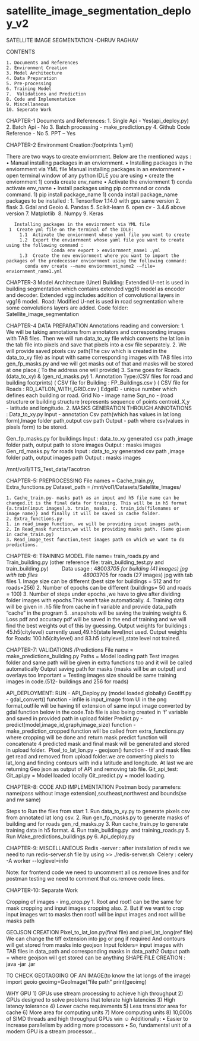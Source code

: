 # satellite_image_segmentation_deploy_v2






SATELLITE IMAGE SEGMENTATION 
-DHRUV RAGHAV









CONTENTS

    1. Documents and References
    2. Environment Creation
    3. Model Architecture
    4. Data Preparation
    5. Pre-processing
    6. Training Model
    7.  Validations and Prediction
    8. Code and Implementation
    9. Miscellaneous 
    10. Seperate Work









CHAPTER-1
Documents and References:
    1. Single Api - Yes(api_deploy.py)
    2. Batch Api - No
    3. Batch processing - make_prediction.py
    4. Github Code Reference - No
    5. PPT – Yes



















CHAPTER-2
Environment Creation:(footprints 1.yml)

There are two ways to create enviornment. Below are the mentioned ways :
    • Manual installing packages in an enviornment.
    • Installing packages in the enviornment via YML file
Manual installing packages in an enviornment
    • open terminal window of any python IDLE you are using
    • create the enviornment
        1) conda create env_name
    • Activate the enviornment
        1) conda activate env_name
    • Install packages using pip command or conda command.
        1) pip install package_name
        1) conda install package_name
packages to be installed : 
    1. Tensorflow 1.14.0 with gpu same version
    2. flask
    3. Gdal and Geoio
    4. Pandas
    5. Scikit-learn
    6. open cv - 3.4.6 above version
    7. Matplotlib 
    8. Numpy
    9. Keras
       
       
       Installing packages in the enviornment via YML file
     1  Create yml file on the terminal of the IDLE:
         1.1  Activate the enviornment whose yaml file you want to create
         1.2  Export the enviornment whose yaml file you want to create using the following command :
                     Conda env export > enviornment_name1 .yml
         1.3  Create the new enviornment where you want to import the packages of the predecessor enviornment using the following command:
           conda env create -–name enviornment_name2 -–file= enviornment_name1.yml
 	

	








CHAPTER-3
Model Architecture (Unet)
Building:
Extended U-net is used in building segmentation which contains extended vgg16 model as encoder and decoder. Extended vgg includes addition of convolutional layers in vgg16 model. 
Road:
Modified U-net is used in road segmentation where some convolutions layers are added.
Code folder:
Satellite_image_segmentation












CHAPTER-4
DATA PREPARATION
Annotations reading and conversion:
    1. We will be taking annotations from annotators and corresponding images with TAB files. Then we will run data_to_xy file which converts the lat lon in the tab file  into pixels and save that pixels into a  csv file separately.
    2. We will provide saved pixels csv path(The csv which is created in the data_to_xy file) as input  with same corresponding images with TAB files into gen_fp_masks.py and we will get masks out of that and masks will be stored at one place.( To the address one will provide)
    3. Same goes  for Roads.(data_to_xy) & (gen_rd_masks.py)
    1. Annotation Type:(CSV files for road and building footprints)
       (   CSV file for Building : FP_Buildings.csv   ) 
       (   CSV file for Roads : RD_LATLON_WITH_GRID.csv  )
EdgeID - unique number which defines each building or road.
Grid No - image name
Sqn_no - (road structure or building structure )represents sequence of points
centroid_X,y - latitude and longitude.
    2. MASKS GENERATION THROUGH ANNOTATIONS :
Data_to_xy.py
Input - annotation Csv path(which has values in lat long form),Image folder path,output csv path
Output - path where csv(values in pixels form) to be stored.

Gen_fp_masks.py for buildings
Input : data_to_xy generated csv path ,image folder path, output path to store images
Output : masks images 
Gen_rd_masks.py for roads
Input : data_to_xy generated csv path ,image folder path, output images path
Output : masks images 




/mnt/vol1/TTS_Test_data/Tacotron











CHAPTER-5:
 PREPROCESSING
File names = Cache_train.py, Extra_functions.py
Dataset_path = /mnt/vol1/Datasets/Satellite_Images/

    1. Cache_train.py- masks path as an input and h5 file name can be changed.it is the final data for training. This will be in h5 format {a.train(input images),b. train_ masks, c. train_ids(filenames or image name)} and finally it will be saved in cache folder.
    2. Extra_functions.py-
    1. in read_image function, we will be providing input images path.
    2. In Read_mask function,we will be providing masks path. (Same given in cache_train.py)
    3. Read_image_test function,test images path on which we want to do predictions.










CHAPTER-6:
TRAINING MODEL
File name= train_roads.py and Train_building.py (other reference file: train_building_test.py and train_building.py)
        Data usage : 4800*3705 for building (41 images) jpg with tab files
                              4800*3705 for roads (27 images) jpg with tab files
    1. Image size can be different (best size for buildings = 512 and for roads=256)
    2. Number of epochs can be different (buildings= 50 and roads = 100)
    3. Number of steps under epochs ,we have to give after dividing folder images with epochs.This won’t take automatically.
    4. Training data will be given in .h5 file from cache in f variable and provide data_path “cache” in the program
    5. .snapshots will be saving the training weights
    6. Loss pdf and accuracy pdf will be saved in the end of training and we will find the best weights out of this by guessing.
Output weights for buildings : 45.h5(citylevel) currently used,49.h5(state level)not used.
Output weights for Roads: 100.h5(citylevel) and 83.h5 (citylevel),state level not trained.








CHAPTER-7:
VALIDATIONS /Predictions
File name = make_predictions_building.py
Paths = Model loading path
Test images folder and same path will be given in extra functions too and it will be called automatically
Output saving path for masks (masks will be an output) and overlays too
Important = Testing images size should be same training images in code.(512- buildings and 256 for roads)

API_DEPLOYMENT:
RUN - API_Deploy.py (model loaded globally)
Geotiff.py - gdal_convert() function - infile is input_image from UI in the png format,outfile will be having tif extension of same input image converted by gdal function below in the code.Tab file is also being created in ‘f’ variable and saved in provided path in upload folder
Predict.py - predict(model,image_id,graph,image_size) function -  make_prediction_cropped function will be called from extra_functions.py where cropping will be done and return mask.predict function will concatenate 4 predicted mask and final mask will be generated and stored in upload folder. 
Pixel_to_lat_lon.py - geojson() function - tif and mask files get read and removed from upload folder.we are converting pixels to lat_long and finding contours with india latitude and longitude. At last we are returning Geo json as output of API and removing tab file.
Git_api_test:
Git_api.py = Model loaded locally
Git_predict.py = model loading.

CHAPTER-8:
CODE AND IMPLEMENTATION
Postman body parameters: name(pass without image extension),southeast,northwest and bounds(se and nw same)

Steps to Run the files from start
    1. Run data_to_xy.py to generate pixels csv from annotated lat long csv.
    2. Run gen_fp_masks.py to generate masks of building and for roads gen_rd_masks.py
    3. Run cache_train.py to generate training data in h5 format.
    4. Run train_building.py  and training_roads.py
    5. Run Make_predictions_buildings.py
    6. Api_deploy.py















CHAPTER-9:
MISCELLANEOUS
Redis -server : after installation of redis we need to run redis-server.sh file by using >> ./redis-server.sh 
Celery : celery -A <celery-config-file> worker --loglevel=info

Note: for frontend code we need to uncomment all os.remove lines and for postman testing we need to comment that os.remove code lines.





























CHAPTER-10:
Separate Work 

Cropping of images - img_crop.py
    1. Root and root1 can be the same for mask cropping and input images cropping also.
    2. But if we want to crop input images wrt to masks then root1 will be input images and root will be masks path

GEOJSON CREATION
Pixel_to_lat_lon.py(final file) and pixel_lat_long(ref file)
We can change the tiff extension into jpg or png if required And contours will get stored from masks into geojson
Input folders= input images with TAB files in data_path and corresponding masks in data_path2
Output path = where geojson will get stored can be anything
SHAPE FILE CREATION :
java -jar <jar-file-name>.jar <geojson-folder path> <output-shapefile-path>






TO CHECK GEOTAGGING OF AN IMAGE(to know the lat longs of the image)
import geoio
geoimg=GeoImage(“file path”
print(geoimg)

WHY GPU
    1) GPUs use stream processing to achieve high throughput
    2) GPUs designed to solve problems that tolerate high latencies
    3) High latency tolerance
    4) Lower cache requirements
    5) Less transistor area for cache
    6) More area for computing units
    7) More computing units
    8) 10,000s of SIMD threads and high throughput
       GPUs win ☺
Additionally:
• Easier to increase parallelism by adding more processors
• So, fundamental unit of a modern GPU is a stream processor...
